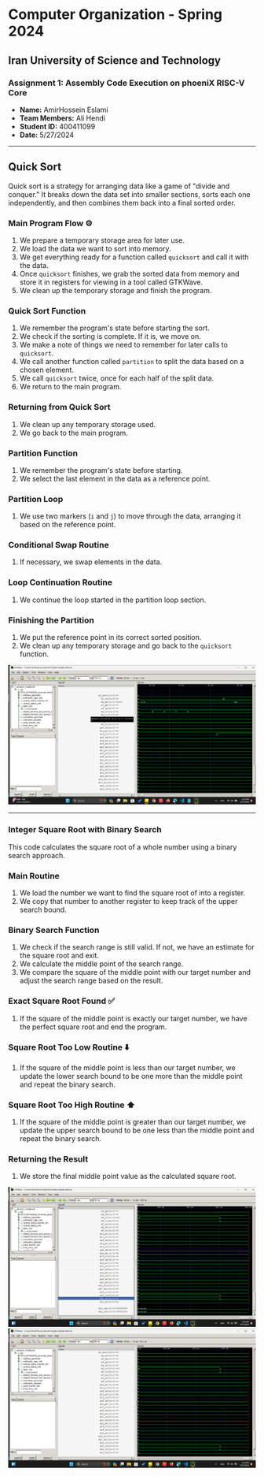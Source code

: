 # Computer Organization - Spring 2024
## Iran University of Science and Technology

### Assignment 1: Assembly Code Execution on phoeniX RISC-V Core

- **Name:** AmirHossein Eslami
- **Team Members:** Ali Hendi
- **Student ID:** 400411099
- **Date:** 5/27/2024

---
## Quick Sort

Quick sort is a strategy for arranging data like a game of "divide and conquer." It breaks down the data set into smaller sections, sorts each one independently, and then combines them back into a final sorted order.

### Main Program Flow ⚙️

1. We prepare a temporary storage area for later use.
2. We load the data we want to sort into memory.
3. We get everything ready for a function called `quicksort` and call it with the data.
4. Once `quicksort` finishes, we grab the sorted data from memory and store it in registers for viewing in a tool called GTKWave.
5. We clean up the temporary storage and finish the program.

### Quick Sort Function 

1. We remember the program's state before starting the sort.
2. We check if the sorting is complete. If it is, we move on.
3. We make a note of things we need to remember for later calls to `quicksort`.
4. We call another function called `partition` to split the data based on a chosen element.
5. We call `quicksort` twice, once for each half of the split data.
6. We return to the main program.

### Returning from Quick Sort 

1. We clean up any temporary storage used.
2. We go back to the main program.

### Partition Function 

1. We remember the program's state before starting.
2. We select the last element in the data as a reference point.

### Partition Loop 

1. We use two markers (`i` and `j`) to move through the data, arranging it based on the reference point.

### Conditional Swap Routine  

1. If necessary, we swap elements in the data.

### Loop Continuation Routine 

1. We continue the loop started in the partition loop section.

### Finishing the Partition 

1. We put the reference point in its correct sorted position.
2. We clean up any temporary storage and go back to the `quicksort` function.

![Quick Sort Image](https://github.com/amirhosseineslami/phoeniX/blob/main/quick_sort.png)

---

### Integer Square Root with Binary Search 

This code calculates the square root of a whole number using a binary search approach.

### Main Routine ️

1. We load the number we want to find the square root of into a register.
2. We copy that number to another register to keep track of the upper search bound.

### Binary Search Function  

1. We check if the search range is still valid. If not, we have an estimate for the square root and exit.
2. We calculate the middle point of the search range.
3. We compare the square of the middle point with our target number and adjust the search range based on the result.

### Exact Square Root Found ✅

1. If the square of the middle point is exactly our target number, we have the perfect square root and end the program.

### Square Root Too Low Routine ⬇️

1. If the square of the middle point is less than our target number, we update the lower search bound to be one more than the middle point and repeat the binary search.

### Square Root Too High Routine ⬆️

1. If the square of the middle point is greater than our target number, we update the upper search bound to be one less than the middle point and repeat the binary search.

### Returning the Result 

1. We store the final middle point value as the calculated square root.


![sqrt image](https://github.com/amirhosseineslami/phoeniX/blob/main/square16.png)
![sqrt image](https://github.com/amirhosseineslami/phoeniX/blob/main/square49.png)
